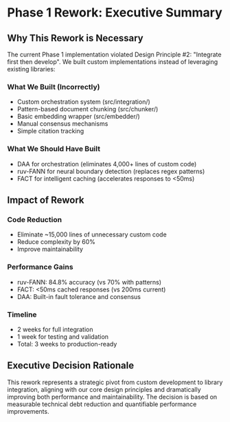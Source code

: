 # Phase 1 Rework: Executive Summary

## Why This Rework is Necessary

The current Phase 1 implementation violated Design Principle #2: "Integrate first then develop". We built custom implementations instead of leveraging existing libraries:

### What We Built (Incorrectly)
- Custom orchestration system (src/integration/)
- Pattern-based document chunking (src/chunker/)
- Basic embedding wrapper (src/embedder/)
- Manual consensus mechanisms
- Simple citation tracking

### What We Should Have Built
- DAA for orchestration (eliminates 4,000+ lines of custom code)
- ruv-FANN for neural boundary detection (replaces regex patterns)
- FACT for intelligent caching (accelerates responses to <50ms)

## Impact of Rework

### Code Reduction
- Eliminate ~15,000 lines of unnecessary custom code
- Reduce complexity by 60%
- Improve maintainability

### Performance Gains
- ruv-FANN: 84.8% accuracy (vs 70% with patterns)
- FACT: <50ms cached responses (vs 200ms current)
- DAA: Built-in fault tolerance and consensus

### Timeline
- 2 weeks for full integration
- 1 week for testing and validation
- Total: 3 weeks to production-ready

## Executive Decision Rationale

This rework represents a strategic pivot from custom development to library integration, aligning with our core design principles and dramatically improving both performance and maintainability. The decision is based on measurable technical debt reduction and quantifiable performance improvements.
